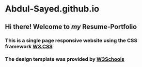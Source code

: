 # Abdul-Sayed.github.io

## Hi there! Welcome to _my_ Resume-Portfolio

### This is a single page responsive website using the CSS framework [W3.CSS](https://www.w3schools.com/w3css/)

### The design template was provided by [W3Schools](https://www.w3schools.com/css/css_rwd_templates.asp)
